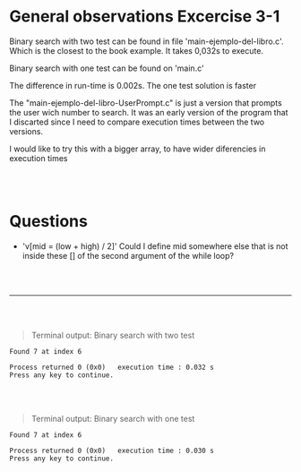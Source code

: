 # General observations Excercise 3-1

Binary search with two test can be found in file 'main-ejemplo-del-libro.c'. Which is the closest to the book example. It takes 0,032s to execute.

Binary search with one test can be found on 'main.c'

The difference in run-time is 0.002s. The one test solution is faster

The "main-ejemplo-del-libro-UserPrompt.c" is just a version that prompts the user wich number to search. It was an early version of the program that I discarted since I need to compare execution times between the two versions.

I would like to try this with a bigger array, to have wider diferencies in execution times

<br> </br>

# Questions

- 'v[mid = (low + high) / 2]' Could I define mid somewhere else that is not inside these [] of the second argument of the while loop?

<br> </br>

---

<br> </br>

> Terminal output: Binary search with two test

```
Found 7 at index 6

Process returned 0 (0x0)   execution time : 0.032 s
Press any key to continue.

```

<br> </br>

> Terminal output: Binary search with one test

```
Found 7 at index 6

Process returned 0 (0x0)   execution time : 0.030 s
Press any key to continue.

```
